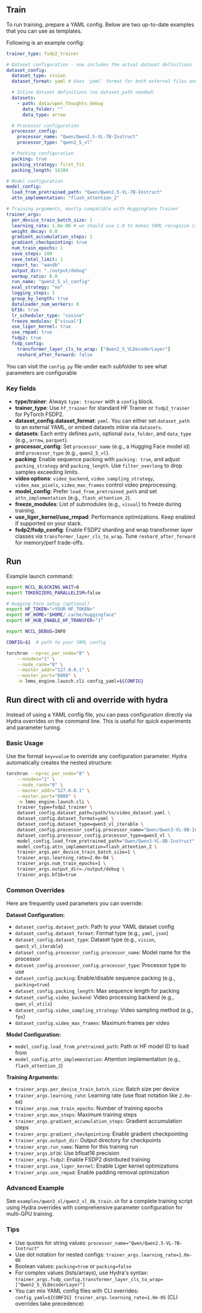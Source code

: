 
## Train

To run training, prepare a YAML config. Below are two up-to-date examples that you can use as templates.

Following is an example config:

```yaml
trainer_type: fsdp2_trainer

# Dataset configuration - now includes the actual dataset definitions
dataset_config:
  dataset_type: vision
  dataset_format: yaml # Uses 'yaml' format for both external files and inline definitions

  # Inline dataset definitions (no dataset_path needed)
  datasets:
    - path: data/open_thoughts_debug
      data_folder: ""
      data_type: arrow

  # Processor configuration
  processor_config:
    processor_name: "Qwen/Qwen2.5-VL-7B-Instruct"
    processor_type: "qwen2_5_vl"

  # Packing configuration
  packing: true
  packing_strategy: first_fit
  packing_length: 16384

# Model configuration
model_config:
  load_from_pretrained_path: "Qwen/Qwen2.5-VL-7B-Instruct"
  attn_implementation: "flash_attention_2"

# Training arguments, mostly compatible with HuggingFace Trainer
trainer_args:
  per_device_train_batch_size: 1
  learning_rate: 1.0e-06 # we should use 1.0 to makes YAML recognize it as a float
  weight_decay: 0.0
  gradient_accumulation_steps: 1
  gradient_checkpointing: true
  num_train_epochs: 1
  save_steps: 100
  save_total_limit: 1
  report_to: "wandb"
  output_dir: "./output/debug"
  warmup_ratio: 0.0
  run_name: "qwen2_5_vl_config"
  eval_strategy: "no"
  logging_steps: 1
  group_by_length: true
  dataloader_num_workers: 8
  bf16: true
  lr_scheduler_type: "cosine"
  freeze_modules: ["visual"]
  use_liger_kernel: true
  use_rmpad: true
  fsdp2: true
  fsdp_config:
    transformer_layer_cls_to_wrap: ["Qwen2_5_VLDecoderLayer"]
    reshard_after_forward: false
```

You can visit the `config.py` file under each subfolder to see what parameters are configurable

### Key fields

- **type/trainer**: Always `type: trainer` with a `config` block.
- **trainer_type**: Use `hf_trainer` for standard HF Trainer or `fsdp2_trainer` for PyTorch FSDP2.
- **dataset_config.dataset_format**: `yaml`. You can either set `dataset_path` to an external YAML, or embed datasets inline via `datasets`.
- **datasets**: Each entry defines `path`, optional `data_folder`, and `data_type` (e.g., `arrow`, `parquet`).
- **processor_config**: Set `processor_name` (e.g., a Hugging Face model id) and `processor_type` (e.g., `qwen2_5_vl`).
- **packing**: Enable sequence packing with `packing: true`, and adjust `packing_strategy` and `packing_length`. Use `filter_overlong` to drop samples exceeding limits.
- **video options**: `video_backend`, `video_sampling_strategy`, `video_max_pixels`, `video_max_frames` control video preprocessing.
- **model_config**: Prefer `load_from_pretrained_path` and set `attn_implementation` (e.g., `flash_attention_2`).
- **freeze_modules**: List of submodules (e.g., `visual`) to freeze during training.
- **use_liger_kernel/use_rmpad**: Performance optimizations. Keep enabled if supported on your stack.
- **fsdp2/fsdp_config**: Enable FSDP2 sharding and wrap transformer layer classes via `transformer_layer_cls_to_wrap`. Tune `reshard_after_forward` for memory/perf trade-offs.

## Run

Example launch command:

```bash
export NCCL_BLOCKING_WAIT=0
export TOKENIZERS_PARALLELISM=false

# Hugging Face setup (optional)
export HF_TOKEN="<YOUR HF_TOKEN>"
export HF_HOME="$HOME/.cache/huggingface"
export HF_HUB_ENABLE_HF_TRANSFER="1"

export NCCL_DEBUG=INFO

CONFIG=$1  # path to your YAML config

torchrun --nproc_per_node="8" \
    --nnodes="1" \
    --node_rank="0" \
    --master_addr="127.0.0.1" \
    --master_port="8000" \
    -m lmms_engine.launch.cli config_yaml=${CONFIG}
```

## Run direct with cli and override with hydra

Instead of using a YAML config file, you can pass configuration directly via Hydra overrides on the command line. This is useful for quick experiments and parameter tuning.

### Basic Usage

Use the format `key=value` to override any configuration parameter. Hydra automatically creates the nested structure:

```bash
torchrun --nproc_per_node="8" \
    --nnodes="1" \
    --node_rank="0" \
    --master_addr="127.0.0.1" \
    --master_port="8000" \
    -m lmms_engine.launch.cli \
    trainer_type=fsdp2_trainer \
    dataset_config.dataset_path=/path/to/video_dataset.yaml \
    dataset_config.dataset_format=yaml \
    dataset_config.dataset_type=qwen3_vl_iterable \
    dataset_config.processor_config.processor_name="Qwen/Qwen3-VL-8B-Instruct" \
    dataset_config.processor_config.processor_type=qwen3_vl \
    model_config.load_from_pretrained_path="Qwen/Qwen3-VL-8B-Instruct" \
    model_config.attn_implementation=flash_attention_2 \
    trainer_args.per_device_train_batch_size=1 \
    trainer_args.learning_rate=2.0e-04 \
    trainer_args.num_train_epochs=1 \
    trainer_args.output_dir=./output/debug \
    trainer_args.bf16=true
```

### Common Overrides

Here are frequently used parameters you can override:

**Dataset Configuration:**
- `dataset_config.dataset_path`: Path to your YAML dataset config
- `dataset_config.dataset_format`: Format type (e.g., `yaml`, `json`)
- `dataset_config.dataset_type`: Dataset type (e.g., `vision`, `qwen3_vl_iterable`)
- `dataset_config.processor_config.processor_name`: Model name for the processor
- `dataset_config.processor_config.processor_type`: Processor type to use
- `dataset_config.packing`: Enable/disable sequence packing (e.g., `packing=true`)
- `dataset_config.packing_length`: Max sequence length for packing
- `dataset_config.video_backend`: Video processing backend (e.g., `qwen_vl_utils`)
- `dataset_config.video_sampling_strategy`: Video sampling method (e.g., `fps`)
- `dataset_config.video_max_frames`: Maximum frames per video

**Model Configuration:**
- `model_config.load_from_pretrained_path`: Path or HF model ID to load from
- `model_config.attn_implementation`: Attention implementation (e.g., `flash_attention_2`)

**Training Arguments:**
- `trainer_args.per_device_train_batch_size`: Batch size per device
- `trainer_args.learning_rate`: Learning rate (use float notation like `2.0e-04`)
- `trainer_args.num_train_epochs`: Number of training epochs
- `trainer_args.max_steps`: Maximum training steps
- `trainer_args.gradient_accumulation_steps`: Gradient accumulation steps
- `trainer_args.gradient_checkpointing`: Enable gradient checkpointing
- `trainer_args.output_dir`: Output directory for checkpoints
- `trainer_args.run_name`: Name for this training run
- `trainer_args.bf16`: Use bfloat16 precision
- `trainer_args.fsdp2`: Enable FSDP2 distributed training
- `trainer_args.use_liger_kernel`: Enable Liger kernel optimizations
- `trainer_args.use_rmpad`: Enable padding removal optimization

### Advanced Example

See `examples/qwen3_vl/qwen3_vl_8b_train.sh` for a complete training script using Hydra overrides with comprehensive parameter configuration for multi-GPU training.

### Tips

- Use quotes for string values: `processor_name="Qwen/Qwen2.5-VL-7B-Instruct"`
- Use dot notation for nested configs: `trainer_args.learning_rate=1.0e-06`
- Boolean values: `packing=true` or `packing=false`
- For complex values (lists/arrays), use Hydra's syntax: `trainer_args.fsdp_config.transformer_layer_cls_to_wrap=["Qwen2_5_VLDecoderLayer"]`
- You can mix YAML config files with CLI overrides: `config_yaml=${CONFIG} trainer_args.learning_rate=1.0e-05` (CLI overrides take precedence)


